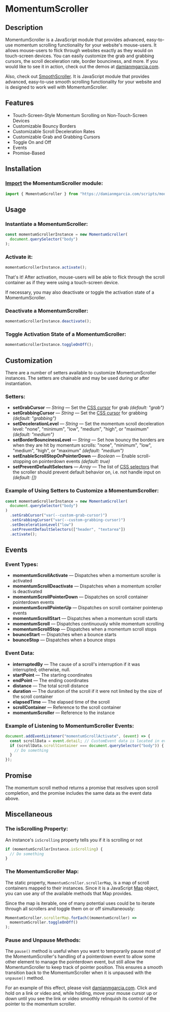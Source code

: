 # **MomentumScroller**

## **Description**

MomentumScroller is a JavaScript module that provides advanced, easy-to-use momentum scrolling functionality for your website's mouse-users. It allows mouse-users to flick through websites exactly as they would on touch-screen devices. You can easily customize the grab and grabbing cursors, the scroll deceleration rate, border bounciness, and more. If you would like to see it in action, check out the demos at [damianmgarcia.com](https://damianmgarcia.com).

Also, check out [SmoothScroller](https://github.com/damianmgarcia/SmoothScroller). It is JavaScript module that provides advanced, easy-to-use smooth scrolling functionality for your website and is designed to work well with MomentumScroller.

## **Features**

- Touch-Screen-Style Momentum Scrolling on Non-Touch-Screen Devices
- Customizable Bouncy Borders
- Customizable Scroll Deceleration Rates
- Customizable Grab and Grabbing Cursors
- Toggle On and Off
- Events
- Promise-Based

## **Installation**

### [Import](https://developer.mozilla.org/en-US/docs/Web/JavaScript/Reference/Statements/import) the MomentumScroller module:

```javascript
import { MomentumScroller } from "https://damianmgarcia.com/scripts/modules/momentum-scroller.js";
```

## **Usage**

### Instantiate a MomentumScroller:

```javascript
const momentumScrollerInstance = new MomentumScroller(
  document.querySelector("body")
);
```

### Activate it:

```javascript
momentumScrollerInstance.activate();
```

That's it! After activation, mouse-users will be able to flick through the scroll container as if they were using a touch-screen device.

If necessary, you may also deactivate or toggle the activation state of a MomentumScroller.

### Deactivate a MomentumScroller:

```javascript
momentumScrollerInstance.deactivate();
```

### Toggle Activation State of a MomentumScroller:

```javascript
momentumScrollerInstance.toggleOnOff();
```

## **Customization**

There are a number of setters available to customize MomentumScroller instances. The setters are chainable and may be used during or after instantiation.

### Setters:

- **setGrabCursor** — _String_ — Set the [CSS cursor](https://developer.mozilla.org/en-US/docs/Web/CSS/cursor) for grab _(default: "grab")_
- **setGrabbingCursor** — _String_ — Set the [CSS cursor](https://developer.mozilla.org/en-US/docs/Web/CSS/cursor) for grabbing _(default: "grabbing")_
- **setDecelerationLevel** — _String_ — Set the momentum scroll deceleration level: "none", "minimum", "low", "medium", "high", or "maximum" _(default: "medium")_
- **setBorderBouncinessLevel** — _String_ — Set how bouncy the borders are when they are hit by momentum scrolls: "none", "minimum", "low", "medium", "high", or "maximum" _(default: "medium")_
- **setEnableScrollStopOnPointerDown** — _Boolean_ — Enable scroll-stopping on pointerdown events _(default: true)_
- **setPreventDefaultSelectors** — _Array_ — The list of [CSS selectors](https://developer.mozilla.org/en-US/docs/Web/CSS/CSS_Selectors) that the scroller should prevent default behavior on, i.e. not handle input on _(default: [])_

### Example of Using Setters to Customize a MomentumScroller:

```javascript
const momentumScrollerInstance = new MomentumScroller(
  document.querySelector("body")
)
  .setGrabCursor("var(--custom-grab-cursor)")
  .setGrabbingCursor("var(--custom-grabbing-cursor)")
  .setDecelerationLevel("low")
  .setPreventDefaultSelectors(["header", "textarea"])
  .activate();
```

## **Events**

### Event Types:

- **momentumScrollActivate** — Dispatches when a momentum scroller is activated
- **momentumScrollDeactivate** — Dispatches when a momentum scroller is deactivated
- **momentumScrollPointerDown** — Dispatches on scroll container pointerdown events
- **momentumScrollPointerUp** — Dispatches on scroll container pointerup events
- **momentumScrollStart** — Dispatches when a momentum scroll starts
- **momentumScroll** — Dispatches continuously while momentum scrolling
- **momentumScrollStop** — Dispatches when a momentum scroll stops
- **bounceStart** — Dispatches when a bounce starts
- **bounceStop** — Dispatches when a bounce stops

### Event Data:

- **interruptedBy** — The cause of a scroll's interruption if it was interrupted; otherwise, null.
- **startPoint** — The starting coordinates
- **endPoint** — The ending coordinates
- **distance** — The total scroll distance
- **duration** — The duration of the scroll if it were not limited by the size of the scroll container
- **elapsedTime** — The elapsed time of the scroll
- **scrollContainer** — Reference to the scroll container
- **momentumScroller** — Reference to the instance

### Example of Listening to MomentumScroller Events:

```javascript
document.addEventListener("momentumScrollActivate", (event) => {
  const scrollData = event.detail; // CustomEvent data is located in event.detail
  if (scrollData.scrollContainer === document.querySelector("body")) {
    // Do something
  }
});
```

## **Promise**

The momentum scroll method returns a promise that resolves upon scroll completion, and the promise includes the same data as the event data above.

## **Miscellaneous**

### The isScrolling Property:

An instance's <code>isScrolling</code> property tells you if it is scrolling or not

```javascript
if (momentumScrollerInstance.isScrolling) {
  // Do something
}
```

### The MomentumScroller Map:

The static property, <code>MomentumScroller.scrollerMap</code>, is a map of scroll containers mapped to their instances. Since it is a JavaScript [Map](https://developer.mozilla.org/en-US/docs/Web/JavaScript/Reference/Global_Objects/Map) object, you can use any of the available methods that Map provides.

Since the map is iterable, one of many potential uses could be to iterate through all scrollers and toggle them on or off simultaneously:

```javascript
MomentumScroller.scrollerMap.forEach((momentumScroller) =>
  momentumScroller.toggleOnOff()
);
```

### Pause and Unpause Methods:

The <code>pause()</code> method is useful when you want to temporarily pause most of the MomentumScroller's handling of a pointerdown event to allow some other element to manage the pointerdown event, but still allow the MomentumScroller to keep track of pointer position. This ensures a smooth transition back to the MomentumScroller when it is unpaused with the <code>unpause()</code> method.

For an example of this effect, please visit [damianmgarcia.com](https://damianmgarcia.com). Click and hold on a link or video and, while holding, move your mouse cursor up or down until you see the link or video smoothly relinquish its control of the pointer to the momentum scroller.
